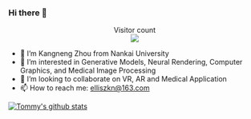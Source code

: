 ### Hi there 👋

<p align="center"> 
  Visitor count<br>
  <img src="https://profile-counter.glitch.me/MontaEllis/count.svg" />
</p>

- 🔭 I’m Kangneng Zhou from Nankai University
- 🌱 I’m interested in Generative Models, Neural Rendering, Computer Graphics, and Medical Image Processing
- 👯 I’m looking to collaborate on VR, AR and Medical Application
- 📫 How to reach me: elliszkn@163.com


[![Tommy's github stats](https://github-readme-stats.vercel.app/api?username=MontaEllis&show_icons=true&theme=radical)](https://github.com/anuraghazra/github-readme-stats)
